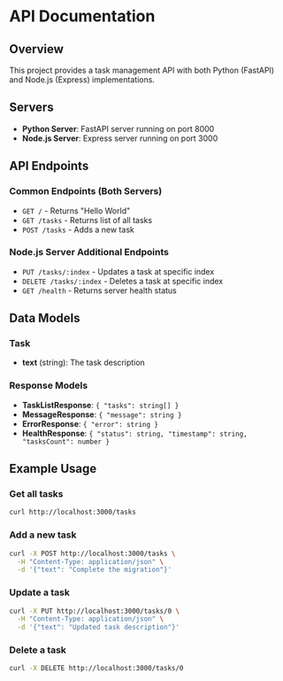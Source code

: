 # API Documentation

## Overview
This project provides a task management API with both Python (FastAPI) and Node.js (Express) implementations.

## Servers
- **Python Server**: FastAPI server running on port 8000
- **Node.js Server**: Express server running on port 3000

## API Endpoints

### Common Endpoints (Both Servers)
- `GET /` - Returns "Hello World"
- `GET /tasks` - Returns list of all tasks
- `POST /tasks` - Adds a new task

### Node.js Server Additional Endpoints
- `PUT /tasks/:index` - Updates a task at specific index
- `DELETE /tasks/:index` - Deletes a task at specific index
- `GET /health` - Returns server health status

## Data Models

### Task
- **text** (string): The task description

### Response Models
- **TaskListResponse**: `{ "tasks": string[] }`
- **MessageResponse**: `{ "message": string }`
- **ErrorResponse**: `{ "error": string }`
- **HealthResponse**: `{ "status": string, "timestamp": string, "tasksCount": number }`

## Example Usage

### Get all tasks
```bash
curl http://localhost:3000/tasks
```

### Add a new task
```bash
curl -X POST http://localhost:3000/tasks \
  -H "Content-Type: application/json" \
  -d '{"text": "Complete the migration"}'
```

### Update a task
```bash
curl -X PUT http://localhost:3000/tasks/0 \
  -H "Content-Type: application/json" \
  -d '{"text": "Updated task description"}'
```

### Delete a task
```bash
curl -X DELETE http://localhost:3000/tasks/0
```
